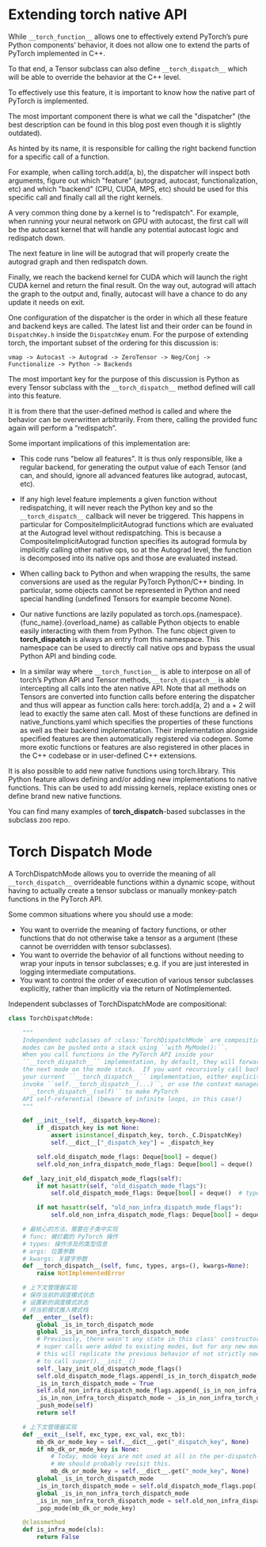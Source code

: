 
# Extending torch native API

While `__torch_function__` allows one to effectively extend PyTorch’s pure Python components’ behavior, it does not allow one to extend the parts of PyTorch implemented in C++.

To that end, a Tensor subclass can also define `__torch_dispatch__` which will be able to override the behavior at the C++ level.

To effectively use this feature, it is important to know how the native part of PyTorch is implemented.

The most important component there is what we call the "dispatcher" (the best description can be found in this blog post even though it is slightly outdated).

As hinted by its name, it is responsible for calling the right backend function for a specific call of a function.

For example, when calling torch.add(a, b), the dispatcher will inspect both arguments, figure out which "feature" (autograd, autocast, functionalization, etc) and which "backend" (CPU, CUDA, MPS, etc) should be used for this specific call and finally call all the right kernels.

A very common thing done by a kernel is to "redispatch". For example, when running your neural network on GPU with autocast, the first call will be the autocast kernel that will handle any potential autocast logic and redispatch down.

The next feature in line will be autograd that will properly create the autograd graph and then redispatch down.

Finally, we reach the backend kernel for CUDA which will launch the right CUDA kernel and return the final result. On the way out, autograd will attach the graph to the output and, finally, autocast will have a chance to do any update it needs on exit.


One configuration of the dispatcher is the order in which all these feature and backend keys are called. The latest list and their order can be found in `DispatchKey.h` inside the `DispatchKey` enum. For the purpose of extending torch, the important subset of the ordering for this discussion is:

```
vmap -> Autocast -> Autograd -> ZeroTensor -> Neg/Conj -> Functionalize -> Python -> Backends
```

The most important key for the purpose of this discussion is Python as every Tensor subclass with the `__torch_dispatch__` method defined will call into this feature.

It is from there that the user-defined method is called and where the behavior can be overwritten arbitrarily. From there, calling the provided func again will perform a “redispatch”.

Some important implications of this implementation are:

- This code runs "below all features". It is thus only responsible, like a regular backend, for generating the output value of each Tensor (and can, and should, ignore all advanced features like autograd, autocast, etc).

- If any high level feature implements a given function without redispatching, it will never reach the Python key and so the `__torch_dispatch__` callback will never be triggered. This happens in particular for CompositeImplicitAutograd functions which are evaluated at the Autograd level without redispatching. This is because a CompositeImplicitAutograd function specifies its autograd formula by implicitly calling other native ops, so at the Autograd level, the function is decomposed into its native ops and those are evaluated instead.

- When calling back to Python and when wrapping the results, the same conversions are used as the regular PyTorch Python/C++ binding. In particular, some objects cannot be represented in Python and need special handling (undefined Tensors for example become None).

- Our native functions are lazily populated as torch.ops.{namespace}.{func_name}.{overload_name} as callable Python objects to enable easily interacting with them from Python. The func object given to __torch_dispatch__ is always an entry from this namespace. This namespace can be used to directly call native ops and bypass the usual Python API and binding code.

- In a similar way where `__torch_function__` is able to interpose on all of torch’s Python API and Tensor methods, `__torch_dispatch__` is able intercepting all calls into the aten native API. Note that all methods on Tensors are converted into function calls before entering the dispatcher and thus will appear as function calls here: torch.add(a, 2) and a + 2 will lead to exactly the same aten call. Most of these functions are defined in native_functions.yaml which specifies the properties of these functions as well as their backend implementation. Their implementation alongside specified features are then automatically registered via codegen. Some more exotic functions or features are also registered in other places in the C++ codebase or in user-defined C++ extensions.

It is also possible to add new native functions using torch.library. This Python feature allows defining and/or adding new implementations to native functions. This can be used to add missing kernels, replace existing ones or define brand new native functions.

You can find many examples of __torch_dispatch__-based subclasses in the subclass zoo repo.

# Torch Dispatch Mode

A TorchDispatchMode allows you to override the meaning of all `__torch_dispatch__` overrideable functions within a dynamic scope,
without having to actually create a tensor subclass or manually monkey-patch functions in the PyTorch API.

Some common situations where you should use a mode:
- You want to override the meaning of factory functions, or other functions that do not otherwise take a tensor as a argument (these cannot be overridden with tensor subclasses).
- You want to override the behavior of all functions without needing to wrap your inputs in tensor subclasses; e.g. if you are just interested in logging intermediate computations.
- You want to control the order of execution of various tensor subclasses explicitly, rather than implicitly via the return of NotImplemented.

Independent subclasses of TorchDispatchMode are compositional:

```py
class TorchDispatchMode:

    """
    Independent subclasses of :class:`TorchDispatchMode` are compositional:
    modes can be pushed onto a stack using ``with MyMode():``.
    When you call functions in the PyTorch API inside your
    ``__torch_dispatch__`` implementation, by default, they will forward on to
    the next mode on the mode stack.  If you want recursively call back into
    your current ``__torch_dispatch__`` implementation, either explicitly
    invoke ``self.__torch_dispatch__(...)``, or use the context manager
    ``__torch_dispatch__(self)`` to make PyTorch
    API self-referential (beware of infinite loops, in this case!)
    """

    def __init__(self, _dispatch_key=None):
        if _dispatch_key is not None:
            assert isinstance(_dispatch_key, torch._C.DispatchKey)
            self.__dict__["_dispatch_key"] = _dispatch_key

        self.old_dispatch_mode_flags: Deque[bool] = deque()
        self.old_non_infra_dispatch_mode_flags: Deque[bool] = deque()

    def _lazy_init_old_dispatch_mode_flags(self):
        if not hasattr(self, "old_dispatch_mode_flags"):
            self.old_dispatch_mode_flags: Deque[bool] = deque()  # type: ignore[no-redef]

        if not hasattr(self, "old_non_infra_dispatch_mode_flags"):
            self.old_non_infra_dispatch_mode_flags: Deque[bool] = deque()  # type: ignore[no-redef]

    # 最核心的方法，需要在子类中实现
    # func: 被拦截的 PyTorch 操作
    # types: 操作涉及的类型信息
    # args: 位置参数
    # kwargs: 关键字参数
    def __torch_dispatch__(self, func, types, args=(), kwargs=None):
        raise NotImplementedError

    # 上下文管理器实现
    # 保存当前的调度模式状态
    # 设置新的调度模式状态
    # 将当前模式推入模式栈
    def __enter__(self):
        global _is_in_torch_dispatch_mode
        global _is_in_non_infra_torch_dispatch_mode
        # Previously, there wasn't any state in this class' constructor
        # super calls were added to existing modes, but for any new modes
        # this will replicate the previous behavior of not strictly needing
        # to call super().__init__()
        self._lazy_init_old_dispatch_mode_flags()
        self.old_dispatch_mode_flags.append(_is_in_torch_dispatch_mode)
        _is_in_torch_dispatch_mode = True
        self.old_non_infra_dispatch_mode_flags.append(_is_in_non_infra_torch_dispatch_mode)
        _is_in_non_infra_torch_dispatch_mode = _is_in_non_infra_torch_dispatch_mode or not self.is_infra_mode()
        _push_mode(self)
        return self

    # 上下文管理器实现
    def __exit__(self, exc_type, exc_val, exc_tb):
        mb_dk_or_mode_key = self.__dict__.get("_dispatch_key", None)
        if mb_dk_or_mode_key is None:
            # Today, mode keys are not used at all in the per-dispatch-key-mode logic (for pre-dispatch)
            # We should probably revisit this.
            mb_dk_or_mode_key = self.__dict__.get("_mode_key", None)
        global _is_in_torch_dispatch_mode
        _is_in_torch_dispatch_mode = self.old_dispatch_mode_flags.pop()
        global _is_in_non_infra_torch_dispatch_mode
        _is_in_non_infra_torch_dispatch_mode = self.old_non_infra_dispatch_mode_flags.pop()
        _pop_mode(mb_dk_or_mode_key)

    @classmethod
    def is_infra_mode(cls):
        return False
```